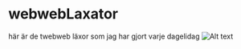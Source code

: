 # webwebLaxator
här är de twebweb läxor som jag har gjort varje dagelidag
![Alt text](/images/hagrid.png")
